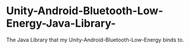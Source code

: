 # Unity-Android-Bluetooth-Low-Energy-Java-Library-
The Java Library that my Unity-Android-Bluetooth-Low-Energy binds to.
